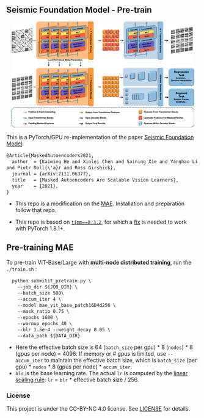 ## Seismic Foundation Model - Pre-train

<p align="center">
  <img src="../assert/Network.png" width="480">
</p>

This is a PyTorch/GPU re-implementation of the paper [Seismic Foundation Model](https://arxiv.org/abs/2111.06377):
```
@Article{MaskedAutoencoders2021,
  author  = {Kaiming He and Xinlei Chen and Saining Xie and Yanghao Li and Piotr Doll{\'a}r and Ross Girshick},
  journal = {arXiv:2111.06377},
  title   = {Masked Autoencoders Are Scalable Vision Learners},
  year    = {2021},
}
```
* This repo is a modification on the [MAE](https://github.com/facebookresearch/mae). Installation and preparation follow that repo.

* This repo is based on [`timm==0.3.2`](https://github.com/rwightman/pytorch-image-models), for which a [fix](https://github.com/rwightman/pytorch-image-models/issues/420#issuecomment-776459842) is needed to work with PyTorch 1.8.1+.

## Pre-training MAE

To pre-train ViT-Base/Large with **multi-node distributed training**, run the ```./train.sh``` :
```
  python submitit_pretrain.py \
    --job_dir ${JOB_DIR} \
    --batch_size 580\
    --accum_iter 4 \
    --model mae_vit_base_patch16D4d256 \
    --mask_ratio 0.75 \
    --epochs 1600 \
    --warmup_epochs 40 \
    --blr 1.5e-4 --weight_decay 0.05 \
    --data_path ${DATA_DIR}
```
- Here the effective batch size is 64 (`batch_size` per gpu) * 8 (`nodes`) * 8 (gpus per node) = 4096. If memory or # gpus is limited, use `--accum_iter` to maintain the effective batch size, which is `batch_size` (per gpu) * `nodes` * 8 (gpus per node) * `accum_iter`.
- `blr` is the base learning rate. The actual `lr` is computed by the [linear scaling rule](https://arxiv.org/abs/1706.02677): `lr` = `blr` * effective batch size / 256.

### License

This project is under the CC-BY-NC 4.0 license. See [LICENSE](LICENSE) for details.
